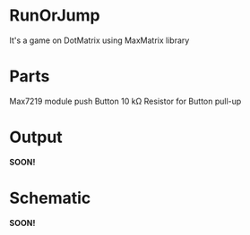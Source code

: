 # RunOrJump
It's a game on DotMatrix using MaxMatrix library

# Parts
Max7219 module
push Button
10 kΩ Resistor for Button pull-up

# Output
<b>SOON!</b>

# Schematic
<b>SOON!</b>
